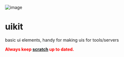 ![image](https://travis-ci.org/vigour-io/uikit.svg?branch=develop)

# uikit
basic ui elements, handy for making uis for tools/servers

<span style='color:red;'>**Always keep [scratch](http://github.com/vigour-io/scratch) up to dated.**</span>
